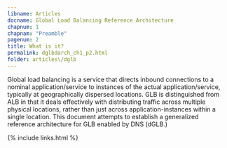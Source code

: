 ```yaml
---
libname: Articles
docname: Global Load Balancing Reference Architecture
chapnum: 1
chapnam: "Preamble"
pagenum: 2
title: What is it?
permalink: dglbdarch_ch1_p2.html
folder: articles\/dglb
---
```


Global load balancing is a service that directs inbound connections to a nominal application/service to instances of the actual application/service, typically at geographically dispersed locations. GLB is distinguished from ALB in that it deals effectively with distributing traffic across multiple physical locations, rather than just across application-instances within a single location. This document attempts to establish a generalized reference architecture for GLB enabled by DNS (dGLB.)

{% include links.html %}